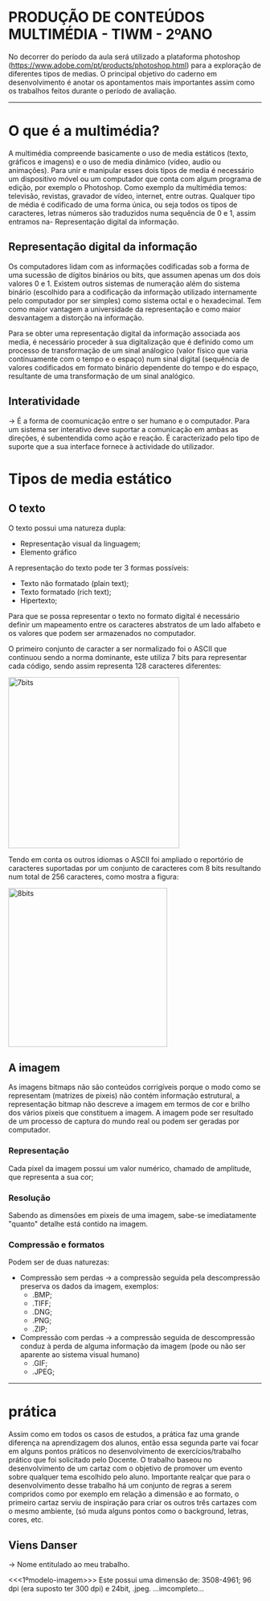 # PRODUÇÃO DE CONTEÚDOS MULTIMÉDIA - TIWM - 2ºANO
No decorrer do período da aula será utilizado a plataforma photoshop (https://www.adobe.com/pt/products/photoshop.html) para a exploração de diferentes tipos de medias. O principal objetivo do caderno em desenvolvimento é anotar os apontamentos mais importantes assim como os trabalhos feitos durante o período de avaliação.
_____________________________________________________________________________________________________________________________________________________________
# O que é a multimédia?
A multimédia compreende basicamente o uso de media estáticos (texto, gráficos e imagens) e o uso de media dinâmico (vídeo, audio ou animações). Para unir e manipular esses dois tipos de media é necessário um dispositivo móvel ou um computador que conta com algum programa de edição, por exemplo o Photoshop. Como exemplo da multimédia temos: televisão, revistas, gravador de vídeo, internet, entre outras. 
Qualquer tipo de média é codificado de uma forma única, ou seja todos os tipos de caracteres, letras números são traduzidos numa sequência de 0 e 1, assim entramos na- Representação digital da informação. 

## Representação digital da informação
Os computadores lidam com as informações codificadas sob a forma de uma sucessão de dígitos binários ou bits, que assumen apenas um dos dois valores 0 e 1.
Existem outros sistemas de numeração além do sistema binário (escolhido para a codificação da informação utilizado internamente pelo computador por ser simples) como sistema octal e o hexadecimal. Tem como maior vantagem a universidade da representação e como maior desvantagem a distorção na informação.

Para se obter uma representação digital da informação associada aos media, é necessário proceder à sua digitalização que é definido como um processo de transformação de um sinal análogico (valor físico que varia continuamente com o tempo e o espaço) num sinal digital (sequência de valores codificados em formato binário dependente do tempo e do espaço, resultante de uma transformação de um sinal analógico.  

## Interatividade
-> É a forma de coomunicação entre o ser humano e o computador. Para um sistema ser interativo deve suportar a comunicação em ambas as direções, é subentendida como ação e reação. É caracterizado pelo tipo de suporte que a sua interface fornece à actividade do utilizador.

# Tipos de media estático
## O texto
O texto possui uma natureza dupla:
  - Representação visual da linguagem;
  - Elemento gráfico

A representação do texto pode ter 3 formas possíveis:
  - Texto não formatado (plain text);
  - Texto formatado (rich text);
  - Hipertexto;


Para que se possa representar o texto no formato digital é necessário definir um mapeamento entre os caracteres abstratos de um lado alfabeto e os valores que podem ser armazenados no computador. 

O primeiro conjunto de caracter a ser normalizado foi o ASCII que continuou sendo a norma dominante, este utiliza 7 bits para representar cada código, sendo assim representa 128 caracteres diferentes: 

<img width="340" alt="7bits" src="https://user-images.githubusercontent.com/114168701/202014985-81ec7e08-9b9a-42cb-a96f-fb92bcab8c5f.PNG">

Tendo em conta os outros idiomas o ASCII foi ampliado o reportório de caracteres suportadas por um conjunto de caracteres com 8 bits resultando num total de 256 caracteres, como mostra a figura:

<img width="316" alt="8bits" src="https://user-images.githubusercontent.com/114168701/202018205-7f9a067e-3266-40a4-997d-438cf096566a.PNG">

## A imagem
As imagens bitmaps não são conteúdos corrigíveis porque o modo como se representam (matrizes de pixeis) não contém informação estrutural, a representação bitmap não descreve a imagem em termos de cor e brilho dos vários pixeis que constituem a imagem. A imagem pode ser resultado de um processo de captura do mundo real ou podem ser geradas por computador.

### Representação
Cada pixel da imagem possui um valor numérico, chamado de amplitude, que representa a sua cor;

### Resolução
Sabendo as dimensões em pixeis de uma imagem, sabe-se imediatamente "quanto" detalhe está contido na imagem.

### Compressão e formatos 
Podem ser de duas naturezas:
  - Compressão sem perdas -> a compressão seguida pela descompressão preserva os dados da imagem, exemplos:
    - .BMP;
    - .TIFF;
    - .DNG;
    - .PNG;
    - .ZIP;
  - Compressão com perdas -> a compressão seguida de descompressão conduz à perda de alguma informação da imagem (pode ou não ser aparente ao sistema visual humano) 
    - .GIF;
    - .JPEG;
_____________________________________________________________________________________________________________________________________________________________

# prática

Assim como em todos os casos de estudos, a prática faz uma grande diferença na aprendizagem dos alunos, então essa segunda parte vai focar em alguns pontos práticos no desenvolvimento de exercícios/trabalho prático que foi solicitado pelo Docente. O trabalho baseou no desenvolvimento de um cartaz com o objetivo de promover um evento sobre qualquer tema escolhido pelo aluno. Importante realçar que para o desenvolvimento desse trabalho há um conjunto de regras a serem compridos como por exemplo em relação a dimensão e ao formato, o primeiro cartaz serviu de inspiração para criar os outros três cartazes com o mesmo ambiente, (só muda alguns pontos como o background, letras, cores, etc.

## Viens Danser
-> Nome entitulado ao meu trabalho.  

<<<1ºmodelo-imagem>>>
Este possui uma dimensão de: 3508-4961; 96 dpi (era suposto ter 300 dpi)  e 24bit, .jpeg.
...imcompleto...

